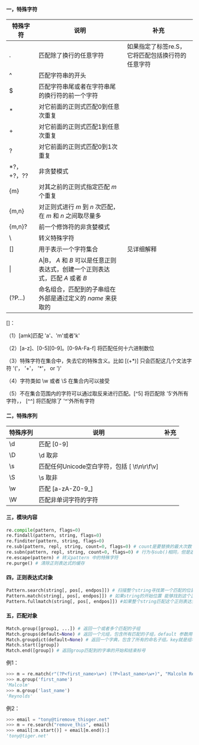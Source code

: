 #### 一，特殊字符

| 特殊字符    | 说明                                                         | 补充                                             |
| ----------- | ------------------------------------------------------------ | ------------------------------------------------ |
| .           | 匹配除了换行的任意字符                                       | 如果指定了标签re.S，它将匹配包括换行符的任意字符 |
| ^           | 匹配字符串的开头                                             |                                                  |
| $           | 匹配字符串尾或者在字符串尾的换行符的前一个字符               |                                                  |
| *           | 对它前面的正则式匹配0到任意次重复                            |                                                  |
| +           | 对它前面的正则式匹配1到任意次重复                            |                                                  |
| ?           | 对它前面的正则式匹配0到1次重复                               |                                                  |
| *?，+?，??  | 非贪婪模式                                                   |                                                  |
| {m}         | 对其之前的正则式指定匹配 *m* 个重复                          |                                                  |
| {m,n}       | 对正则式进行 *m* 到 *n* 次匹配，在 *m* 和 *n* 之间取尽量多   |                                                  |
| {m,n}?      | 前一个修饰符的非贪婪模式                                     |                                                  |
| \           | 转义特殊字符                                                 |                                                  |
| []          | 用于表示一个字符集合                                         | 见详细解释                                       |
| \|          | A\|B， *A* 和 *B* 可以是任意正则表达式，创建一个正则表达式，匹配 *A* 或者 *B* |                                                  |
| (?P<name>…) | 命名组合，匹配到的子串组在外部是通过定义的 *name* 来获取的   |                                                  |

[]：

（1）[amk]匹配 'a'、'm'或者'k'

（2）[a-z]、[0-5]\[0-9]。[0-9A-Fa-f] 将匹配任何十六进制数位

（3）特殊字符在集合中，失去它的特殊含义。比如 [(+\*)] 只会匹配这几个文法字符 '('， '+'， '*'， or ')'

（4）字符类如 \w 或者 \S 在集合内可以接受

（5）不在集合范围内的字符可以通过取反来进行匹配。\[^5] 将匹配除 '5'外所有字符，， \[^^] 将匹配除了 '^'外所有字符







#### 二，特殊序列

| 特殊序列 | 说明                                        | 补充 |
| -------- | ------------------------------------------- | ---- |
| \d       | 匹配 [0-9]                                  |      |
| \D       | \d 取非                                     |      |
| \s       | 匹配任何Unicode空白字符，包括 [ \t\n\r\f\v] |      |
| \S       | \s 取非                                     |      |
| \w       | 匹配 [a-zA-Z0-9_]                           |      |
| \W       | 匹配非单词字符的字符                        |      |



#### 三，模块内容

```python
re.compile(pattern, flags=0)
re.findall(pattern, string, flags=0)
re.finditer(pattern, string, flags=0)
re.sub(pattern, repl, string, count=0, flags=0) # count是要替换的最大次数
re.subn(pattern, repl, string, count=0, flags=0) # 行为与sub()相同，但是返回一个元组 (字符串, 替换次数)
re.escape(pattern) # 转义pattern 中的特殊字符
re.purge() # 清除正则表达式的缓存
```



#### 四，正则表达式对象

```python
Pattern.search(string[, pos[, endpos]]) # 扫描整个string寻找第一个匹配的位置，并返回一个相应的 匹配对象。如果没有匹配，就返回 None
Pattern.match(string[, pos[, endpos]]) # 如果string的开始位置 能够找到这个正则样式的任意个匹配，就返回一个相应的匹配对象。如果不匹配，就返回None 
Pattern.fullmatch(string[, pos[, endpos]]) #如果整个string匹配这个正则表达式，就返回一个相应的匹配对象。否则就返回None

```



#### 五，匹配对象

```python
Match.group([group1, ...]) # 返回一个或者多个匹配的子组
Match.groups(default=None) # 返回一个元组，包含所有匹配的子组，default 参数用于不参与匹配的情况，默认为None
Match.groupdict(default=None) # 返回一个字典，包含了所有的命名子组。key就是组名。default 参数用于不参与匹配的组合；默认为None
Match.start([group])
Match.end([group]) # 返回group匹配到的字串的开始和结束标号
```

例1：

```python
>>> m = re.match(r"(?P<first_name>\w+) (?P<last_name>\w+)", "Malcolm Reynolds")
>>> m.group('first_name')
'Malcolm'
>>> m.group('last_name')
'Reynolds'
```

例2：

```python
>>> email = "tony@tiremove_thisger.net"
>>> m = re.search("remove_this", email)
>>> email[:m.start()] + email[m.end():]
'tony@tiger.net'
```


